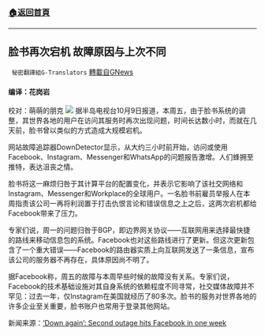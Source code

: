 ###  [:house:返回首頁](https://github.com/ourhimalayas/txt)
---


## 脸书再次宕机 故障原因与上次不同
` 秘密翻譯組G-Translators` [轉載自GNews](https://gnews.org/zh-hans/1582667/)

#### 编译：花岗岩
校对：萌萌的朋克
![](https://assets.gnews.org/wp-content/uploads/2021/10/7-5.jpg)
据半岛电视台10月9日报道，本周五，由于脸书系统的调整，其世界各地的用户在访问其服务时再次出现问题，时间长达数小时，而就在几天前，脸书曾以类似的方式造成大规模宕机。

网站故障追踪器DownDetector显示，从大约三小时前开始，访问或使用Facebook、Instagram、Messenger和WhatsApp的问题报告激增。人们蜂拥至推特，表达沮丧之情。

脸书将这一麻烦归咎于其计算平台的配置变化，并表示它影响了该社交网络和Instagram、Messenger和Workplace的全球用户。一名脸书前雇员举报人在本周指责该公司一再将利润置于打击仇恨言论和错误信息之上之后，这两次宕机都给Facebook带来了压力。

专家们说，周一的问题归咎于BGP，即边界网关协议——互联网用来选择最快捷的路线来移动信息包的系统。Facebook也对这些路线进行了更新。但这次更新包含了一个重大错误——Facebook的路由器实质上向互联网发送了一条信息，宣布该公司的服务器不再存在，具体原因尚不明了。

据Facebook称，周五的故障与本周早些时候的故障没有关系。专家们说，Facebook的技术基础设施对其自身系统的依赖程度不同寻常，社交媒体故障并不罕见：过去一年，仅Instagram在美国就经历了80多次。脸书的服务对世界各地的许多企业至关重要，脸书账户也常用于登录其他网站。

新闻来源：[‘Down again’: Second outage hits Facebook in one week](https://www.aljazeera.com/news/2021/10/9/facebook-grapples-with-another-global-outage)
